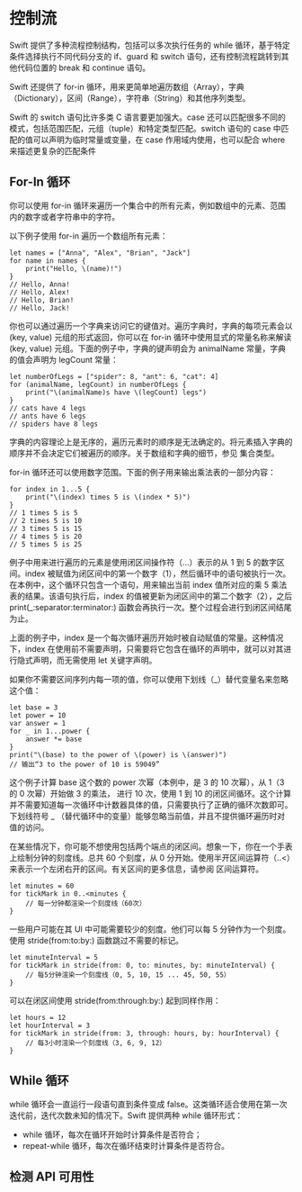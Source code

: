 # 控制流

Swift 提供了多种流程控制结构，包括可以多次执行任务的 while 循环，基于特定条件选择执行不同代码分支的 if、guard 和 switch 语句，还有控制流程跳转到其他代码位置的 break 和 continue 语句。

Swift 还提供了 for-in 循环，用来更简单地遍历数组（Array），字典（Dictionary），区间（Range），字符串（String）和其他序列类型。

Swift 的 switch 语句比许多类 C 语言要更加强大。case 还可以匹配很多不同的模式，包括范围匹配，元组（tuple）和特定类型匹配。switch 语句的 case 中匹配的值可以声明为临时常量或变量，在 case 作用域内使用，也可以配合 where 来描述更复杂的匹配条件

## For-In 循环

你可以使用 for-in 循环来遍历一个集合中的所有元素，例如数组中的元素、范围内的数字或者字符串中的字符。

以下例子使用 for-in 遍历一个数组所有元素：

    let names = ["Anna", "Alex", "Brian", "Jack"]
    for name in names {
        print("Hello, \(name)!")
    }
    // Hello, Anna!
    // Hello, Alex!
    // Hello, Brian!
    // Hello, Jack!

你也可以通过遍历一个字典来访问它的键值对。遍历字典时，字典的每项元素会以 (key, value) 元组的形式返回，你可以在 for-in 循环中使用显式的常量名称来解读 (key, value) 元组。下面的例子中，字典的键声明会为 animalName 常量，字典的值会声明为 legCount 常量：

    let numberOfLegs = ["spider": 8, "ant": 6, "cat": 4]
    for (animalName, legCount) in numberOfLegs {
        print("\(animalName)s have \(legCount) legs")
    }
    // cats have 4 legs
    // ants have 6 legs
    // spiders have 8 legs

字典的内容理论上是无序的，遍历元素时的顺序是无法确定的。将元素插入字典的顺序并不会决定它们被遍历的顺序。关于数组和字典的细节，参见 集合类型。

for-in 循环还可以使用数字范围。下面的例子用来输出乘法表的一部分内容：

    for index in 1...5 {
        print("\(index) times 5 is \(index * 5)")
    }
    // 1 times 5 is 5
    // 2 times 5 is 10
    // 3 times 5 is 15
    // 4 times 5 is 20
    // 5 times 5 is 25

例子中用来进行遍历的元素是使用闭区间操作符（...）表示的从 1 到 5 的数字区间。index 被赋值为闭区间中的第一个数字（1），然后循环中的语句被执行一次。在本例中，这个循环只包含一个语句，用来输出当前 index 值所对应的乘 5 乘法表的结果。该语句执行后，index 的值被更新为闭区间中的第二个数字（2），之后 print(_:separator:terminator:) 函数会再执行一次。整个过程会进行到闭区间结尾为止。

上面的例子中，index 是一个每次循环遍历开始时被自动赋值的常量。这种情况下，index 在使用前不需要声明，只需要将它包含在循环的声明中，就可以对其进行隐式声明，而无需使用 let 关键字声明。

如果你不需要区间序列内每一项的值，你可以使用下划线（_）替代变量名来忽略这个值：

    let base = 3
    let power = 10
    var answer = 1
    for _ in 1...power {
        answer *= base
    }
    print("\(base) to the power of \(power) is \(answer)")
    // 输出“3 to the power of 10 is 59049”

这个例子计算 base 这个数的 power 次幂（本例中，是 3 的 10 次幂），从 1（3 的 0 次幂）开始做 3 的乘法， 进行 10 次，使用 1 到 10 的闭区间循环。这个计算并不需要知道每一次循环中计数器具体的值，只需要执行了正确的循环次数即可。下划线符号 _ （替代循环中的变量）能够忽略当前值，并且不提供循环遍历时对值的访问。

在某些情况下，你可能不想使用包括两个端点的闭区间。想象一下，你在一个手表上绘制分钟的刻度线。总共 60 个刻度，从 0 分开始。使用半开区间运算符（..<）来表示一个左闭右开的区间。有关区间的更多信息，请参阅 区间运算符。

    let minutes = 60
    for tickMark in 0..<minutes {
        // 每一分钟都渲染一个刻度线（60次）
    }


一些用户可能在其 UI 中可能需要较少的刻度。他们可以每 5 分钟作为一个刻度。使用 stride(from:to:by:) 函数跳过不需要的标记。

    let minuteInterval = 5
    for tickMark in stride(from: 0, to: minutes, by: minuteInterval) {
        // 每5分钟渲染一个刻度线（0, 5, 10, 15 ... 45, 50, 55）
    }

可以在闭区间使用 stride(from:through:by:) 起到同样作用：

    let hours = 12
    let hourInterval = 3
    for tickMark in stride(from: 3, through: hours, by: hourInterval) {
        // 每3小时渲染一个刻度线（3, 6, 9, 12）
    }

## While 循环

while 循环会一直运行一段语句直到条件变成 false。这类循环适合使用在第一次迭代前，迭代次数未知的情况下。Swift 提供两种 while 循环形式：

* while 循环，每次在循环开始时计算条件是否符合；
* repeat-while 循环，每次在循环结束时计算条件是否符合。


## 检测 API 可用性